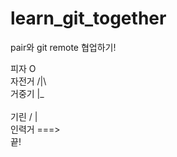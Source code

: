 # learn_git_together
pair와 git remote 협업하기!

피자            O <br>
자전거         /|\ <br>
거중기          |_ <br>     
기린           /  | <br> 
인력거         ===> <br>
끝! <br>